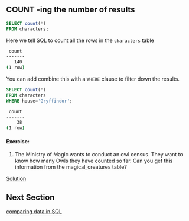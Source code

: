 ## COUNT -ing the number of results 

```sql 
SELECT count(*)
FROM characters;
```
Here we tell SQL to count all the rows in the `characters` table 

```sh 
 count
-------
   140
(1 row)

```

You can add combine this with a `WHERE` clause to filter down the results. 

```sql
SELECT count(*)
FROM characters
WHERE house='Gryffindor';
```

```sh 
 count
-------
    38
(1 row)
```

#### Exercise: 
1. The Ministry of Magic wants to conduct an owl census. They want to know how many Owls they have counted so far. Can you get this information from the magical_creatures table? 

[Solution](../solutions/count.md)

## Next Section 

[comparing data in SQL](comparing_data.md)